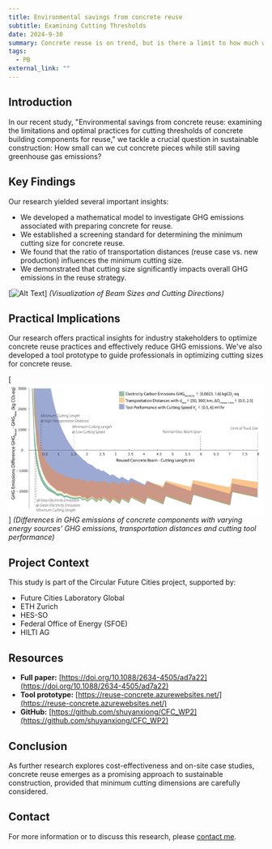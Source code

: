 ```yaml
---
title: Environmental savings from concrete reuse
subtitle: Examining Cutting Thresholds
date: 2024-9-30
summary: Concrete reuse is on trend, but is there a limit to how much we can cut? 
tags:
  - PB
external_link: ""
---
```


## Introduction

In our recent study, "Environmental savings from concrete reuse: examining the limitations and optimal practices for cutting thresholds of concrete building components for reuse," we tackle a crucial question in sustainable construction: How small can we cut concrete pieces while still saving greenhouse gas emissions?

## Key Findings

Our research yielded several important insights:

- We developed a mathematical model to investigate GHG emissions associated with preparing concrete for reuse.
- We established a screening standard for determining the minimum cutting size for concrete reuse.
- We found that the ratio of transportation distances (reuse case vs. new production) influences the minimum cutting size.
- We demonstrated that cutting size significantly impacts overall GHG emissions in the reuse strategy.

[![Alt Text](visual.pngpng)]
*(Visualization of Beam Sizes and Cutting Directions)*

## Practical Implications

Our research offers practical insights for industry stakeholders to optimize concrete reuse practices and effectively reduce GHG emissions. We've also developed a tool prototype to guide professionals in optimizing cutting sizes for concrete reuse.

[![Alt Text](SA.png)]
*(Differences in GHG emissions of concrete components with varying energy sources' GHG emissions, transportation distances and cutting tool performance)*

## Project Context

This study is part of the Circular Future Cities project, supported by:

- Future Cities Laboratory Global
- ETH Zurich
- HES-SO
- Federal Office of Energy (SFOE)
- HILTI AG

## Resources

- **Full paper:** [https://doi.org/10.1088/2634-4505/ad7a22](https://doi.org/10.1088/2634-4505/ad7a22)
- **Tool prototype:** [https://reuse-concrete.azurewebsites.net/](https://reuse-concrete.azurewebsites.net/)
- **GitHub:** [https://github.com/shuyanxiong/CFC_WP2](https://github.com/shuyanxiong/CFC_WP2)

## Conclusion

As further research explores cost-effectiveness and on-site case studies, concrete reuse emerges as a promising approach to sustainable construction, provided that minimum cutting dimensions are carefully considered.

## Contact

For more information or to discuss this research, please [contact me](xiong@ibi.baug.ethz.ch).